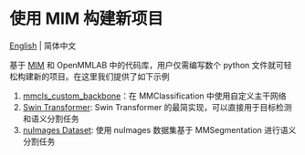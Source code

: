# 使用 MIM 构建新项目

[English](README.md) | 简体中文

基于 [MIM](https://github.com/open-mmlab/mim) 和 OpenMMLAB 中的代码库，用户仅需编写数个 python 文件就可轻松构建新的项目。在这里我们提供了如下示例

1. [mmcls_custom_backbone](/mmcls_custom_backbone)：在 MMClassification 中使用自定义主干网络
2. [Swin Transformer](/swin_transformer): Swin Transformer 的最简实现，可以直接用于目标检测和语义分割任务
3. [nuImages Dataset](/nuimages_seg): 使用 nuImages 数据集基于 MMSegmentation 进行语义分割任务
